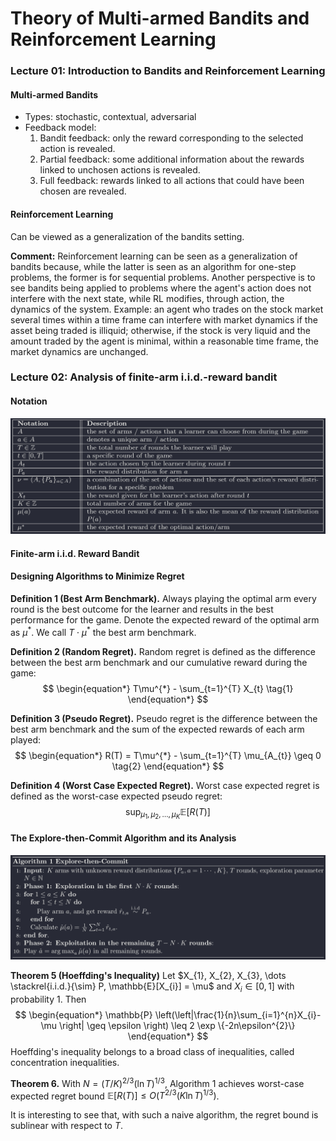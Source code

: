 # Theory  of Multi-armed Bandits and Reinforcement Learning

### Lecture 01: Introduction to Bandits and Reinforcement Learning

#### Multi-armed Bandits

- Types: stochastic, contextual, adversarial
- Feedback model: 
	1. Bandit feedback: only the reward corresponding to the selected action is revealed.
	2. Partial feedback: some additional information about the rewards linked to unchosen actions is revealed.
	3. Full feedback: rewards linked to all actions that could have been chosen are revealed.

#### Reinforcement Learning

Can be viewed as a generalization of the bandits setting.

**Comment:** Reinforcement learning can be seen as a generalization of bandits because, while the latter is seen as an algorithm for one-step problems, the former is for sequential problems. Another perspective is to see bandits being applied to problems where the agent's action does not interfere with the next state, while RL modifies, through action, the dynamics of the system. Example: an agent who trades on the stock market several times within a time frame can interfere with market dynamics if the asset being traded is illiquid; otherwise, if the stock is very liquid and the amount traded by the agent is minimal, within a reasonable time frame, the market dynamics are unchanged.

### Lecture 02: Analysis of finite-arm i.i.d.-reward bandit

#### Notation

![bandit_notation](img/bandit_notation.png)

#### Finite-arm i.i.d. Reward Bandit
#### Designing Algorithms to Minimize Regret

**Definition 1 (Best Arm Benchmark).**  Always playing the optimal arm every round is the best outcome for the learner and results in the best performance for the game. Denote the expected reward of the optimal arm as $\mu^{*}$. We call $T \cdot \mu^{*}$ the best arm benchmark.

**Definition 2 (Random Regret).** Random regret is defined as the difference between the best arm benchmark and our cumulative reward during the game:
$$
\begin{equation*}
	T\mu^{*} - \sum_{t=1}^{T} X_{t} \tag{1}
\end{equation*}
$$

**Definition 3 (Pseudo Regret).** Pseudo regret is the difference between the best arm benchmark and the sum of the expected rewards of each arm played:
$$
\begin{equation*}
	R(T) = T\mu^{*} - \sum_{t=1}^{T} \mu_{A_{t}} \geq 0 \tag{2}
\end{equation*}
$$

**Definition 4 (Worst Case Expected Regret).** Worst case expected regret is defined as the worst-case expected pseudo regret:
$$
\begin{equation*}
	\sup_{\mu_{1}, \mu_{2}, \dots, \mu_{K}} \mathbb{E}[R(T)] \tag{3}
\end{equation*}
$$

#### The Explore-then-Commit Algorithm and its Analysis

![explore_then_commit](img/algo_exp_commit.png)

**Theorem 5 (Hoeffding's Inequality)** Let $X_{1}, X_{2}, X_{3}, \dots \stackrel{i.i.d.}{\sim} P, \mathbb{E}[X_{i}] = \mu$ and $X_{i} \in [0,1]$ with probability 1. Then
$$
\begin{equation*}
	\mathbb{P} \left(\left|\frac{1}{n}\sum_{i=1}^{n}X_{i}-\mu \right| \geq \epsilon \right) \leq 2 \exp \{-2n\epsilon^{2}\}
\end{equation*}
$$
Hoeffding's inequality belongs to a broad class of inequalities, called concentration inequalities.

**Theorem 6.** With $N = (T / K)^{2/3}(\ln T)^{1/3}$, Algorithm 1 achieves worst-case expected regret bound $\mathbb{E}[R (T)] \leq O (T^{2/3}(K \ln T)^{1/3})$.

It is interesting to see that, with such a naive algorithm, the regret bound is sublinear with respect to $T$.
